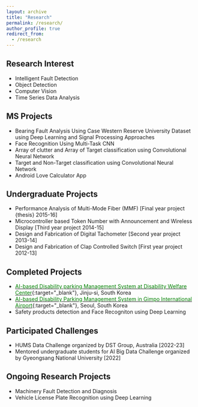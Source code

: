 ```yaml
---
layout: archive
title: "Research"
permalink: /research/
author_profile: true
redirect_from:
  - /research
---
```


Research Interest
-----------------
* Intelligent Fault Detection
* Object Detection
* Computer Vision
* Time Series Data Analysis

**MS Projects**
-----------------
* Bearing Fault Analysis Using Case Western Reserve University Dataset using Deep Learning and Signal Processing Approaches
*	Face Recognition Using Multi-Task CNN
*	Array of clutter and Array of Target classification using Convolutional Neural Network
* Target and Non-Target classification using Convolutional Neural Network
*	Android Love Calculator App

**Undergraduate Projects**
-----------------
*	Performance Analysis of Multi-Mode Fiber (MMF) [Final year project {thesis} 2015-16]
*	Microcontroller based Token Number with Announcement and Wireless Display [Third year project 2014-15]
*	Design and Fabrication of Digital Tachometer [Second year project 2013-14]
*	Design and Fabrication of Clap Controlled Switch [First year project 2012-13]

**Completed Projects**
----------------
* [<span style="color:green">AI-based Disability parking Management System at Disability Welfare Center</span>](http://amenews.kr/m/view.php?idx=48978){:target="_blank"}, Jinju-si, South Korea
* [<span style="color:green">AI-based Disability Parking Management System in Gimpo International Airport</span>](https://www.boannews.com/media/view.asp?idx=109024){:target="_blank"}, Seoul, South Korea
* Safety products detection and Face Recogniton using Deep Learning

**Participated Challenges**
----------------------
* HUMS Data Challenge organized by DST Group, Australia [2022-23]
* Mentored undergraduate students for AI Big Data Challenge organized by Gyeongsang National University [2022] 

**Ongoing Research Projects**
-----------------
* Machinery Fault Detection and Diagnosis
* Vehicle License Plate Recognition using Deep Learning
